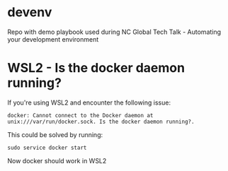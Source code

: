 # devenv
Repo with demo playbook used during NC Global Tech Talk - Automating your development environment

# WSL2 - Is the docker daemon running?

If you're using WSL2 and encounter the following issue:

```shell
docker: Cannot connect to the Docker daemon at unix:///var/run/docker.sock. Is the docker daemon running?.
```

This could be solved by running:

```shell
sudo service docker start
```

Now docker should work in WSL2
